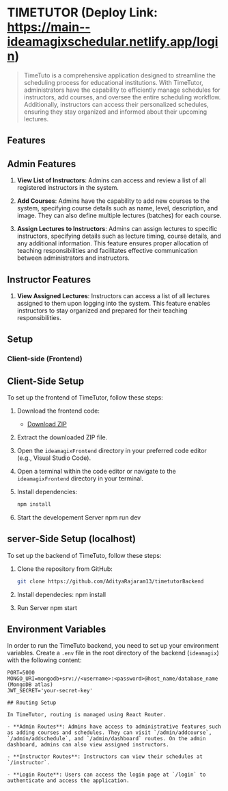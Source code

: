 # TIMETUTOR (Deploy Link: https://main--ideamagixschedular.netlify.app/login)

> TimeTuto is a comprehensive application designed to streamline the scheduling process for educational institutions. With TimeTutor, administrators have the capability to efficiently manage schedules for instructors, add courses, and oversee the entire scheduling workflow. Additionally, instructors can access their personalized schedules, ensuring they stay organized and informed about their upcoming lectures.

## Features

## Admin Features

1. **View List of Instructors**: Admins can access and review a list of all registered instructors in the system.

2. **Add Courses**: Admins have the capability to add new courses to the system, specifying course details such as name, level, description, and image. They can also define multiple lectures (batches) for each course.

3. **Assign Lectures to Instructors**: Admins can assign lectures to specific instructors, specifying details such as lecture timing, course details, and any additional information. This feature ensures proper allocation of teaching responsibilities and facilitates effective communication between administrators and instructors.

## Instructor Features

1. **View Assigned Lectures**: Instructors can access a list of all lectures assigned to them upon logging into the system. This feature enables instructors to stay organized and prepared for their teaching responsibilities.

## Setup

### Client-side (Frontend)

## Client-Side Setup

To set up the frontend of TimeTutor, follow these steps:

1. Download the frontend code:
   - [Download ZIP](https://github.com/AdityaRajaram13/ideamagix/archive/refs/heads/main.zip)

2. Extract the downloaded ZIP file.

3. Open the `ideamagixFrontend` directory in your preferred code editor (e.g., Visual Studio Code).

4. Open a terminal within the code editor or navigate to the `ideamagixFrontend` directory in your terminal.

5. Install dependencies:
   ```bash
   npm install

6. Start the developement Server
   npm run dev

## server-Side Setup (localhost)

To set up the backend of TimeTuto, follow these steps:

1. Clone the repository from GitHub:
   ```bash
   git clone https://github.com/AdityaRajaram13/timetutorBackend

2. Install dependecies:
   npm install

3. Run Server
   npm start

## Environment Variables

In order to run the TimeTuto backend, you need to set up your environment variables. Create a `.env` file in the root directory of the backend (`ideamagix`) with the following content:

```plaintext
PORT=5000
MONGO_URI=mongodb+srv://<username>:<password>@host_name/database_name  (MongoDB atlas)
JWT_SECRET='your-secret-key'

## Routing Setup

In TimeTutor, routing is managed using React Router.

- **Admin Routes**: Admins have access to administrative features such as adding courses and schedules. They can visit `/admin/addcourse`, `/admin/addschedule`, and `/admin/dashboard` routes. On the admin dashboard, admins can also view assigned instructors.

- **Instructor Routes**: Instructors can view their schedules at `/instructor`.

- **Login Route**: Users can access the login page at `/login` to authenticate and access the application.












 
